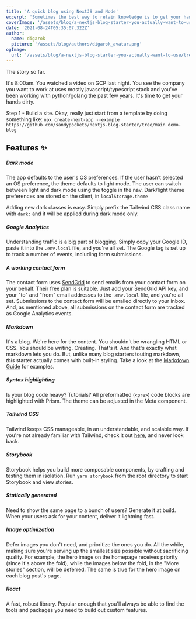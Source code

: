 ```yaml
---
title: 'A quick blog using NextJS and Node'
excerpt: 'Sometimes the best way to retain knowledge is to get your hands dirty with the full process from top to bottom.  This blog is an effort at rapidly building, containerizing, and deploying a Node app to the cloud'
coverImage: '/assets/blog/a-nextjs-blog-starter-you-actually-want-to-use/techno.jpg'
date: '2021-08-24T05:35:07.322Z'
author:
  name: digarok
  picture: '/assets/blog/authors/digarok_avatar.png'
ogImage:
  url: '/assets/blog/a-nextjs-blog-starter-you-actually-want-to-use/tree.jpg'
---
```


The story so far.   

It's 8:00am.  You watched a video on GCP last night.  You see the company you want to work at uses mostly javascript/typescript stack and you've been working with python/golang the past few years.  It's time to get your hands dirty. 

Step 1 - Build a site.  Okay, really just start from a template by doing something like: `npx create-next-app --example https://github.com/sandypockets/nextjs-blog-starter/tree/main demo-blog`

## Features ✨

##### Dark mode
The app defaults to the user's OS preferences. If the user hasn't selected an OS preference, the theme defaults to light mode. The user can switch between light and dark mode using the toggle in the nav. Dark/light theme preferences are stored on the client, in `localStorage.theme`

Adding new dark classes is easy. Simply prefix the Tailwind CSS class name with `dark:` and it will be applied during dark mode only.

##### Google Analytics
Understanding traffic is a big part of blogging. Simply copy your Google ID, paste it into the `.env.local` file, and you're all set. The Google tag is set up to track a number of events, including form submissions. 

##### A working contact form
The contact form uses [SendGrid](https://sendgrid.com/) to send emails from your contact form on your behalf. Their free plan is suitable. Just add your SendGrid API key, and your "to" and "from" email addresses to the `.env.local` file, and you're all set. Submissions to the contact form will be emailed directly to your inbox. And, as mentioned above, all submissions on the contact form are tracked as Google Analytics events. 

##### Markdown
It's a blog. We're here for the content. You shouldn't be wrangling HTML or CSS. You should be writing. Creating. That's it. And that's exactly what markdown lets you do. But, unlike many blog starters touting markdown, _this_ starter actually comes with built-in styling. Take a look at the [Markdown Guide](/posts/markdown-guide) for examples. 

##### Syntax highlighting
Is your blog code heavy? Tutorials? All preformatted (`<pre>`) code blocks are highlighted with Prism. The theme can be adjusted in the Meta component.

##### Tailwind CSS
Tailwind keeps CSS manageable, in an understandable, and scalable way. If you're not already familiar with Tailwind, check it out [here](https://tailwindcss.com), and never look back.

##### Storybook
Storybook helps you build more composable components, by crafting and testing them in isolation. Run `yarn storybook` from the root directory to start Storybook and view stories.

##### Statically generated
Need to show the same page to a bunch of users? Generate it at build. When your users ask for your content, deliver it lightning fast.

##### Image optimization
Defer images you don't need, and prioritize the ones you do. All the while, making sure you're serving up the smallest size possible without sacrificing quality. For example, the hero image on the homepage receives priority (since it's above the fold), while the images below the fold, in the "More stories" section, will be deferred. The same is true for the hero image on each blog post's page.

##### React
A fast, robust library. Popular enough that you'll always be able to find the tools and packages you need to build out custom features. 